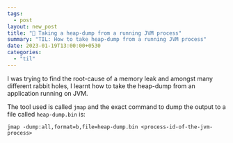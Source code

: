 ```yaml
---
tags:
  - post
layout: new_post
title: "📝 Taking a heap-dump from a running JVM process"
summary: "TIL: How to take heap-dump from a running JVM process"
date: 2023-01-19T13:00:00+0530
categories:
  - "til"
---
```


I was trying to find the root-cause of a memory leak and amongst many different rabbit holes, I learnt how to take the heap-dump from an application running on JVM.

The tool used is called `jmap` and the exact command to dump the output to a file called `heap-dump.bin` is:

```shell
jmap -dump:all,format=b,file=heap-dump.bin <process-id-of-the-jvm-process>
```
